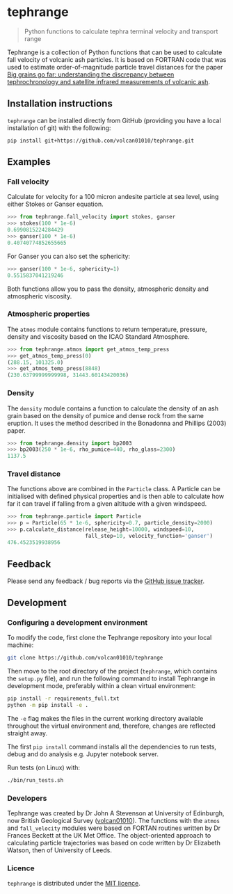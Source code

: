 # tephrange

> Python functions to calculate tephra terminal velocity and transport range

Tephrange is a collection of Python functions that can be used to calculate fall velocity of volcanic ash particles.
It is based on FORTRAN code that was used to estimate order-of-magnitude particle travel distances for the paper [Big grains go far: understanding the discrepancy between tephrochronology and satellite infrared measurements of volcanic ash](https://amt.copernicus.org/articles/8/2069/2015/amt-8-2069-2015-metrics.html).


## Installation instructions

`tephrange` can be installed directly from GitHub (providing you have a local
installation of git) with the following:

```
pip install git+https://github.com/volcan01010/tephrange.git
```


## Examples


### Fall velocity

Calculate for velocity for a 100 micron andesite particle at sea level, using either Stokes or Ganser equation.

```python
>>> from tephrange.fall_velocity import stokes, ganser
>>> stokes(100 * 1e-6)
0.6990815224284429
>>> ganser(100 * 1e-6)
0.40740774852655665
```

For Ganser you can also set the sphericity:

```python
>>> ganser(100 * 1e-6, sphericity=1)
0.5515837041219246
```

Both functions allow you to pass the density, atmospheric density and atmospheric viscosity.


### Atmospheric properties

The `atmos` module contains functions to return temperature, pressure,
density and viscosity based on the ICAO Standard Atmosphere.

```python
>>> from tephrange.atmos import get_atmos_temp_press
>>> get_atmos_temp_press(0)
(288.15, 101325.0)
>>> get_atmos_temp_press(8848)
(230.63799999999998, 31443.60143420036)
```

### Density

The `density` module contains a function to calculate the density of an ash
grain based on the density of pumice and dense rock from the same eruption.
It uses the method described in the Bonadonna and Phillips (2003) paper.

```python
>>> from tephrange.density import bp2003
>>> bp2003(250 * 1e-6, rho_pumice=440, rho_glass=2300)
1137.5
```

### Travel distance

The functions above are combined in the `Particle` class.
A Particle can be initialised with defined physical properties and is then
able to calculate how far it can travel if falling from a given altitude with
a given windspeed.

```python
>>> from tephrange.particle import Particle
>>> p = Particle(65 * 1e-6, sphericity=0.7, particle_density=2000)
>>> p.calculate_distance(release_height=10000, windspeed=10,
                         fall_step=10, velocity_function='ganser')
476.4523519938956
```

## Feedback

Please send any feedback / bug reports via the [GitHub issue tracker](https://github.com/volcan01010/tephrange/issues).

## Development

### Configuring a development environment

To modify the code, first clone the Tephrange repository into your local machine:
```bash
git clone https://github.com/volcan01010/tephrange
```

Then move to the root directory of the project (`tephrange`, which contains the `setup.py` file),
and run the following command to install Tephrange in development mode, preferably within a
clean virtual environment:

```bash
pip install -r requirements_full.txt
python -m pip install -e .
```

The `-e` flag makes the files in the current working directory available
throughout the virtual environment and, therefore, changes are reflected straight away.

The first `pip install` command installs all the dependencies to run tests,
debug and do analysis e.g. Jupyter notebook server.

Run tests (on Linux) with:

```bash
./bin/run_tests.sh
```

### Developers

Tephrange was created by Dr John A Stevenson at University of Edinburgh, now British Geological Survey ([volcan01010](https://github.com/volcan01010)).
The functions with the `atmos` and `fall_velocity` modules were based on FORTAN
routines written by Dr Frances Beckett at the UK Met Office.
The object-oriented approach to calculating particle trajectories was based on
code written by Dr Elizabeth Watson, then of University of Leeds.


### Licence

`tephrange` is distributed under the [MIT licence](LICENSE).
